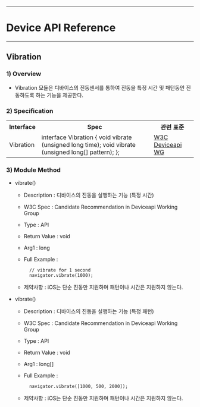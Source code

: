 <!--
{
	"id": 6504 ,
	
	"title": "Vibration",
	"outline": "Vibration 모듈은 디바이스의 진동센서를 통하여 진동을 특정 시간 및 패턴동안 진동하도록 하는 기능을 제공한다.",
	
	"tags" : ["runtime"],
	
	"order": [6, 5 , 4],
	"thumbnail": "6.1.00.runtime_structure.png"
}
-->

----------

# Device API Reference 

----------

## Vibration  

### 1) Overview

- Vibration 모듈은 디바이스의 진동센서를 통하여 진동을 특정 시간 및 패턴동안 진동하도록 하는 기능을 제공한다. 

### 2) Specification

<table class="table table-bordered">
	<tr>
		<th class="fixed_table">Interface</th>
		<th class="fixed_table">Spec</th>
		<th>관련 표준</th>
	</tr>
	<tr>
		<td class="fixed_table">Vibration</td>
		<td class="fixed_table">interface Vibration {
	void vibrate (unsigned long time);
	void vibrate (unsigned long[] pattern);
};
		</td>
		<td><a href="http://www.w3.org/TR/2013/CR-vibration-20130723/">W3C Deviceapi WG</a></td>
	</tr>
</table>

### 3) Module Method

- vibrate()

	- Description : 디바이스의 진동을 실행하는 기능 (특정 시간) 
	- W3C Spec : Candidate Recommendation in Deviceapi Working Group
	- Type : API 
	- Return Value : void
	- Arg1 : long
	- Full Example :

			// vibrate for 1 second
			navigator.vibrate(1000);
	- 제약사항 : iOS는 단순 진동만 지원하며 패턴이나 시간은 지원하지 않는다. 


- vibrate()

	- Description : 디바이스의 진동을 실행하는 기능 (특정 패턴)
	- W3C Spec : Candidate Recommendation in Deviceapi Working Group
	- Type : API 
	- Return Value : void
	- Arg1 : long[]
	- Full Example :

			navigator.vibrate([1000, 500, 2000]);

	- 제약사항 : iOS는 단순 진동만 지원하며 패턴이나 시간은 지원하지 않는다. 



